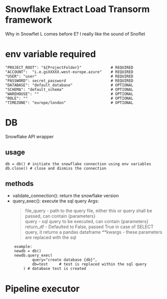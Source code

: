 # Snowflake Extract Load Transorm framework  
Why in Snowflet L comes before E? I really like the sound of Snoflet

# env variable required
```
"PROJECT_ROOT": "${ProjectFolder}"             # REQUIRED
"ACCOUNT":  "i.e.gsXXXXX.west-europe.azure"    # REQUIRED
"USER": "user"                                 # REQUIRED
"PASSWORD": secret_password                    # REQUIRED
"DATABASE": "default_database"                 # OPTIONAL
"SCHEMA": "default_schema"                     # OPTIONAL
"WAREHOUSE": ""                                # OPTIONAL
"ROLE": ""                                     # OPTIONAL
"TIMEZONE": "europe/london"                    # OPTIONAL
```
# DB

Snowflake API wrapper

## usage
```
db = db() # initiate the snowflake connection using env variables
db.close() # close and dismiss the connection
```
## methods
- validate_connection(): return the snowflake version
- query_exec(): execute the sql query
Args:
    > file_query - path to the query file, either this or query shall be passed, can contain {parameters} <br />
    > query - sql query to be executed, can contain {parameters} <br />
    > return_df - Defaulted to False, passed True in case of SELECT query, it returns a pandas dataframe 
    **kwargs - these parameters are replaced with the sql
```
    example:
    newdb = db()
    newdb.query_exec(
            query="create database {db}",
            db=test     # test is replaced within the sql query        
        ) # database test is created
```

# Pipeline executor